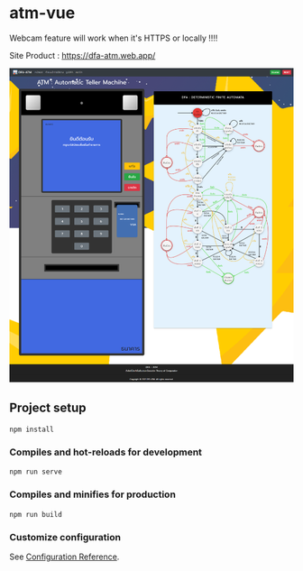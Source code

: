 # atm-vue

Webcam feature will work when it's HTTPS or locally !!!!

Site Product : https://dfa-atm.web.app/

![screencapture](screenshot.png)

## Project setup
```
npm install
```

### Compiles and hot-reloads for development
```
npm run serve
```

### Compiles and minifies for production
```
npm run build
```

### Customize configuration
See [Configuration Reference](https://cli.vuejs.org/config/).
